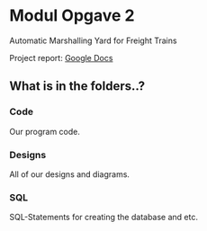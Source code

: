 # Modul Opgave 2
Automatic Marshalling Yard for Freight Trains

Project report: [Google Docs](https://docs.google.com/document/d/1-UCPoNkIgPdRpl5MZvkFr21NAH-yxwd2bZ4lD8DffJY/edit#)

## What is in the folders..?
### Code
Our program code.

### Designs
All of our designs and diagrams.

### SQL
SQL-Statements for creating the database and etc.




